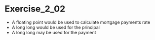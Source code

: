 # Exercise_2_02

- A floating point would be used to calculate mortgage payments rate
- A long long would be used for the principal
- A long long may be used for the payment
